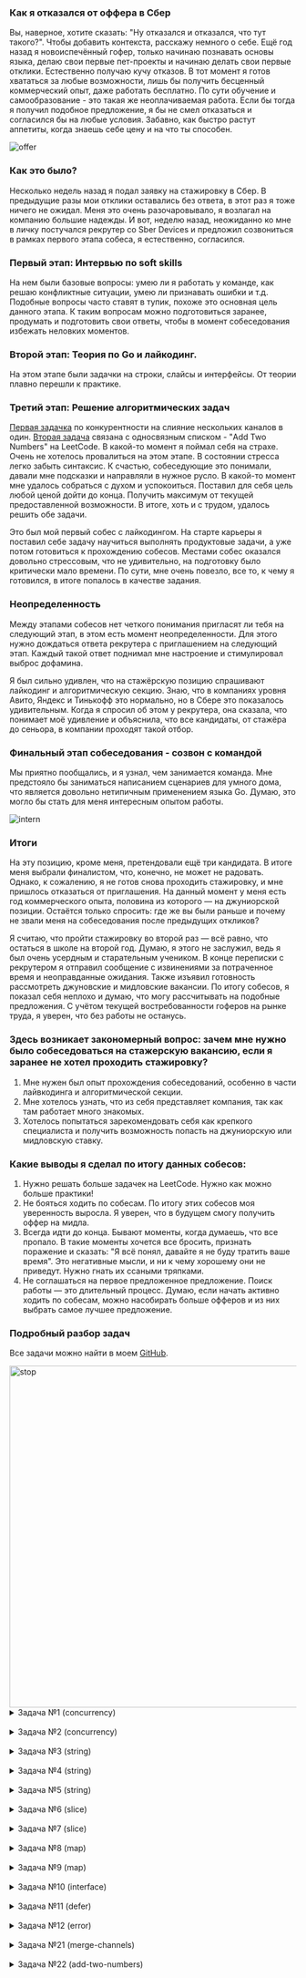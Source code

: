### Как я отказался от оффера в Сбер

Вы, наверное, хотите сказать: "Ну отказался и отказался, что тут такого?". Чтобы добавить контекста, расскажу немного о себе. Ещё год назад я новоиспечённый гофер, только начинаю познавать основы языка, делаю свои первые пет-проекты и начинаю делать свои первые отклики. Естественно получаю кучу отказов. В тот момент я готов хвататься за любые возможности, лишь бы получить бесценный коммерческий опыт, даже работать бесплатно. По сути обучение и самообразование - это такая же неоплачиваемая работа. Если бы тогда я получил подобное предложение, я бы не смел отказаться и согласился бы на любые условия. Забавно, как быстро растут аппетиты, когда знаешь себе цену и на что ты способен.

![offer](images/offer.jpeg)

### Как это было?

Несколько недель назад я подал заявку на стажировку в Сбер. В предыдущие разы мои отклики оставались без ответа, в этот раз я тоже ничего не ожидал. Меня это очень разочаровывало, я возлагал на компанию большие надежды. И вот, неделю назад, неожиданно ко мне в личку постучался рекрутер со Sber Devices и предложил созвониться в рамках первого этапа собеса, я естественно, согласился.

### Первый этап: Интервью по soft skills
На нем были базовые вопросы: умею ли я работать у команде, как решаю конфликтные ситуации, умею ли признавать ошибки и т.д. Подобные вопросы часто ставят в тупик, похоже это основная цель данного этапа. К таким вопросам можно подготовиться заранее, продумать и подготовить свои ответы, чтобы в момент собеседования избежать неловких моментов.
 
### Второй этап: Теория по Go и лайкодинг. 
На этом этапе были задачки на строки, слайсы и интерфейсы. От теории плавно перешли к практике.

### Третий этап: Решение алгоритмических задач
[Первая задачка](https://go.dev/play/p/2P-QDOhuvyW) по конкурентности на слияние нескольких каналов в один. [Вторая задача](https://leetcode.com/problems/add-two-numbers/) связана с односвязным списком - "Add Two Numbers" на LeetCode. В какой-то момент я поймал себя на страхе. Очень не хотелось провалиться на этом этапе. В состоянии стресса легко забыть синтаксис. К счастью, собеседующие это понимали, давали мне подсказки и направляли в нужное русло. В какой-то момент мне удалось собраться с духом и успокоиться. Поставил для себя цель любой ценой дойти до конца. Получить максимум от текущей предоставленной возможности. В итоге, хоть и с трудом, удалось решить обе задачи.

Это был мой первый собес с лайкодингом. На старте карьеры я поставил себе задачу научиться выполнять продуктовые задачи, а уже потом готовиться к прохождению собесов. Местами собес оказался довольно стрессовым, что не удивительно, на подготовку было критически мало времени. По сути, мне очень повезло, все то, к чему я готовился, в итоге попалось в качестве задания.

### Неопределенность
Между этапами собесов нет четкого понимания пригласят ли тебя на следующий этап, в этом есть момент неопределенности. Для этого нужно дождаться ответа рекрутера с приглашением на следующий этап. Каждый такой ответ поднимал мне настроение и стимулировал выброс дофамина.

Я был сильно удивлен, что на стажёрскую позицию спрашивают лайкодинг и алгоритмическую секцию. Знаю, что в компаниях уровня Авито, Яндекс и Тинькофф это нормально, но в Сбере это показалось удивительным. Когда я спросил об этом у рекрутера, она сказала, что понимает моё удивление и объяснила, что все кандидаты, от стажёра до сеньора, в компании проходят такой отбор.

### Финальный этап собеседования - созвон с командой
Мы приятно пообщались, и я узнал, чем занимается команда. Мне предстояло бы заниматься написанием сценариев для умного дома, что является довольно нетипичным применением языка Go. Думаю, это могло бы стать для меня интересным опытом работы.

![intern](images/intern.jpeg)

### Итоги
На эту позицию, кроме меня, претендовали ещё три кандидата. В итоге меня выбрали финалистом, что, конечно, не может не радовать. Однако, к сожалению, я не готов снова проходить стажировку, и мне пришлось отказаться от приглашения. На данный момент у меня есть год коммерческого опыта, половина из которого — на джуниорской позиции. Остаётся только спросить: где же вы были раньше и почему не звали меня на собеседования после предыдущих откликов?

Я считаю, что пройти стажировку во второй раз — всё равно, что остаться в школе на второй год. Думаю, я этого не заслужил, ведь я был очень усердным и старательным учеником. В конце переписки с рекрутером я отправил сообщение с извинениями за потраченное время и неоправданные ожидания. Также изъявил готовность рассмотреть джуновские и мидловские вакансии. По итогу собесов, я показал себя неплохо и думаю, что могу рассчитывать на подобные предложения. С учётом текущей востребованности гоферов на рынке труда, я уверен, что без работы не останусь.

### Здесь возникает закономерный вопрос: зачем мне нужно было собеседоваться на стажерскую вакансию, если я заранее не хотел проходить стажировку?
1. Мне нужен был опыт прохождения собеседований, особенно в части лайвкодинга и алгоритмической секции.
2. Мне хотелось узнать, что из себя представляет компания, так как там работает много знакомых.
3. Хотелось попытаться зарекомендовать себя как крепкого специалиста и получить возможность попасть на джуниорскую или мидловскую ставку.

### Какие выводы я сделал по итогу данных собесов:
1. Нужно решать больше задачек на LeetCode. Нужно как можно больше практики!
2. Не бояться ходить по собесам. По итогу этих собесов моя уверенность выросла. Я уверен, что в будущем смогу получить оффер на мидла.
3. Всегда идти до конца. Бывают моменты, когда думаешь, что все пропало. В такие моменты хочется все бросить, признать поражение и сказать: "Я всё понял, давайте я не буду тратить ваше время". Это негативные мысли, и ни к чему хорошему они не приведут. Нужно гнать их ссаными тряпками.
4. Не соглашаться на первое предложенное предложение. Поиск работы — это длительный процесс. Думаю, если начать активно ходить по собесам, можно насобирать больше офферов и из них выбрать самое лучшее предложение.

### Подробный разбор задач

Все задачи можно найти в моем [GitHub](https://github.com/alivewel/sber-tasks).

<img src="images/stop.png" alt="stop" width="600"/>

<details>
<summary>Задача №1 (concurrency)</summary>

### Что выведет программа?

```go
func main() {
	for _, val := range []int{1, 2, 3} {
		go println(val)
	}
}
```

### Отсутствие вывода

Программа не выводит ничего на экран. Это происходит потому, что основная горутина `main` завершается раньше, чем горутины успевают выполнить `println`. В результате, программа завершает работу, не дождавшись завершения всех запущенных горутин.

### Использование `WaitGroup`

Чтобы гарантировать, что все горутины завершат выполнение, прежде чем программа выйдет, необходимо использовать примитив синхронизации `sync.WaitGroup`. Этот механизм позволяет основной горутине `main` ожидать завершения всех запущенных горутин.

### Захват переменной в замыкании

В зависимости от версии Go, необходимость добавления новой переменной для захвата значения в замыкании может изменяться. Начиная с версии 1.22, дополнительная переменная не обязательна, так как компилятор Go сам обрабатывает захват переменных в контексте горутин.

### Решение

```go
func main() {
	wg := sync.WaitGroup{}
	for _, val := range []int{1, 2, 3} {
		wg.Add(1)
		go func(num int) {
			defer wg.Done()
			println(num)
		}(val)
	}
	wg.Wait()
}
```

</details>
<br>


<details>
<summary>Задача №2 (concurrency)</summary>

### Что выведет программа?

```go
func main() {
	ch := make(chan string)
	close(ch)
	go func() {
		text := <-ch
		println("Hello, ", text)
	}()
	runtime.GC()
}
```

### Вывод программы

Программа выведет: `Hello, `. Это происходит из-за того, что из закрытого канала читается zero value (пустая строка для типа `string`), которая и будет выведена.

### Что происходит в программе?

1. **Создание канала**: Программа создает канал для строк: `ch := make(chan string)`.
   
2. **Закрытие канала**: На следующей строке канал закрывается с помощью `close(ch)`. Закрытие канала предотвращает запись в него, но чтение все еще возможно.

3. **Горутина**: Запускается горутина, которая читает из канала. Поскольку канал закрыт, операция чтения возвращает zero value для типа `string` — пустую строку. Это значение используется в `println`, формируя вывод `Hello, `.

4. **Использование `runtime.GC()`**: Вызывается сборщик мусора `runtime.GC()`, который служит для того, чтобы дать время горутине завершить выполнение.


</details>
<br>

<details>
<summary>Задача №3 (string)</summary>

### Что выведет программа?

```go
func main() {
	println(f())
}

func f() string {
	s := "Test"
	s[0] = 'R'
	return s
}
```

### Вывод программы

Попытка изменить строку `s` с помощью `s[0] = 'R'` вызовет ошибку компиляции. Это связано с тем, что строки в Go являются неизменяемым (immutable) типом данных. Прямое изменение символов строки недопустимо.

### Доработка программы

Чтобы программа корректно работала необходимо изменить подход к изменению строки. Поскольку строки в Go являются неизменяемыми (immutable), требуется преобразовать строку в массив байтов, внести необходимые изменения, а затем преобразовать массив обратно в строку.

### Решение

```go
func main() {
	println(f())
}

func f() string {
	s := "Test"
	b := []byte(s) // Преобразуем строку в срез байтов
	b[0] = 'R'     // Изменяем первый байт
	return string(b) // Преобразуем обратно в строку
}
```

</details>
<br>

<details>
<summary>Задача №4 (string)</summary>

### Как посчитать количество символов в строке?

```go
func main() {
	str := "Привет!"
	charCount := 0
	// посчитать кол-во символов в строке
	if charCount == 7 {
		println("Success!")
	}
}
```

#### Подсчет символов №1

Самый простой способ подсчитать количество символов в строке — это пройтись по ней в цикле и инкрементировать счетчик с каждой итерацией. Это позволяет корректно учитывать символы, которые занимают более одного байта.

### Решение №1

```go
func main() {
	str := "Привет!"
	charCount := 0

	// Посчитать количество символов в строке
	for range str {
		charCount++
	}

	if charCount == 7 {
		println("Success!")
	}
}
```

#### Подсчет символов №2

Преобразовав строку в срез рун с помощью []rune(str), мы можем работать с каждым символом как с отдельной Unicode-кодовой точкой, и функция len() затем возвращает количество рун, что соответствует количеству символов в строке.

### Решение №2

```go
func main() {
	str := "Привет!"
	charCount := 0

	// Посчитать количество символов в строке
	charCount = len([]rune(str)) // Преобразуем строку в срез рун и берем его длину

	if charCount == 7 {
		println("Success!")
	}
}
```


#### Почему нельзя использовать `len(str)`?

Если использовать `len(str)`, то вы получите количество байт в строке, а не количество символов. В данном случае строка `"Привет!"` содержит русские символы, которые занимают 2 байта каждый. Поэтому `len(str)` вернет 13, а не 7.

### Что такое руна? Какой размер она имеет?

- **Руна (rune)** — это тип данных в Go, представляющий собой Unicode-кодовую точку. По сути, руна — это просто `int32`, который используется для обозначения символов Unicode.
- **Размер руны**: Руна в Go имеет размер 4 байта (32 бита). Это позволяет ей хранить любую Unicode-кодовую точку, так как диапазон Unicode охватывает значения от 0 до 0x10FFFF, что помещается в 32-битное целое число.


</details>
<br>

<details>
<summary>Задача №5 (string)</summary>

### Что выведет программа?

```go
func main() {
	str := "Привет"
	for i := range str {
		println(i)
	}
}
```

### Вывод программы

Программа выведет следующие индексы:

```
0
2
4
6
8
10
```

Эти индексы появляются потому, что русские буквы в кодировке UTF-8 кодируются двумя байтами. В цикле `for i := range str`, переменная `i` представляет собой байтовый индекс каждого символа в строке.


</details>
<br>

<details>
<summary>Задача №6 (slice)</summary>

### Что такое слайс? Почему он так называется?

Слайс - динамически расширяемый массив, который может расширятся с помощью функции append.

#### Структура слайса

```go
type SliceHeader struct {
    Data uintptr
    Len  int
    Cap  int
}
```


- **Pointer**: `*array` — базовый массив.
  - Ссылка указывает на первый элемент массива.
  - Последний используемый элемент определяется с помощью `Length`.

- **Length**: `int`
  - Это количество элементов, которые мы "отщипываем" от базового массива.

- **Capacity**: `int`
  - Это количество элементов, которые могут поместиться в базовый массив, учитывая, что первый элемент слайса не обязательно совпадает с первым элементом массива.
  - Например, если размер массива 10, но мы начинаем использовать его с 5-го элемента, то `capacity` будет 5.

### Как работает функция append?

1. **Для слайсов до 256 элементов:**
   - Емкость увеличивается в два раза. Это позволяет эффективно управлять памятью и минимизировать количество операций по перераспределению памяти.

2. **Для слайсов более 256 элементов:**
   - Емкость увеличивается по формуле: 
     ![increase_capasity](images/increase_capasity.png)
   - Здесь константа равна 256. Этот подход позволяет более плавно увеличивать емкость, что особенно важно для больших слайсов, чтобы избежать резкого увеличения использования памяти.


### Что выведет программа?

```go
func main() {
	slice := make([]int, 0, 1000)
	slice = append(slice, 1, 2, 3)
	fmt.Println(slice)     // ???
	process(slice)
	fmt.Println(slice)     // ???
	fmt.Println(slice[:6]) // ???
}

func process(slice []int) {
	for index := range slice {
		slice[index] = 0
	}
}
```

### Вывод программы

1. **Первый вывод: `fmt.Println(slice)`**  
   - Вывод: `[1 2 3]`
   - Изначально в слайс добавляются элементы 1, 2 и 3.

2. **Второй вывод: `fmt.Println(slice)` после `process(slice)`**  
   - Вывод: `[0 0 0]`
   - Функция `process(slice)` заменяет каждый элемент слайса на 0, изменяя его на месте.

3. **Третий вывод: `fmt.Println(slice[:6])`**  
   - Вывод: `[0 0 0 0 0 0]`
   - Слайс изначально создан с длиной 0 и емкостью 1000, поэтому `slice[:6]` имеет доступ к первым шести элементам подлежащего массива. Так как `process(slice)` изменяет только первые три элемента, остальные элементы остаются нулевыми, и выводится `[0 0 0 0 0 0]`.


</details>
<br>

<details>
<summary>Задача №7 (slice)</summary>

### Что выведет программа?

```go
func main() {
	slice := make([]int, 0, 1000)
	slice = append(slice, 1, 2, 3)
	fmt.Println(slice)     // ???
	process(slice)
	fmt.Println(slice)     // ???
	fmt.Println(slice[:6]) // ???
}

func process(slice []int) {
	slice = append(slice, 4, 5, 6)
}
```

### Вывод программы

1. **Первый вывод: `fmt.Println(slice)`**  
   - Вывод: `[1 2 3]`
   - Изначально в слайс добавляются элементы 1, 2 и 3.

2. **Второй вывод: `fmt.Println(slice)` после `process(slice)`**  
   - Вывод: `[1 2 3]`
   - В функции process(slice) создается новый слайс с добавлением элементов 4, 5 и 6. Однако это изменение не влияет на оригинальный слайс в main, так как слайсы передаются по значению, где копируются длина и емкость, но базовый массив передается по указателю. Поэтому при выходе из функции process длина оригинального слайса остается прежней.

3. **Третий вывод: `fmt.Println(slice[:6])`**  
   - Вывод: `[1 2 3 4 5 6]`
   - Функция `process(slice)` изменяет оригинальный слайс, добавленные элементы 4, 5 и 6 все же записываются в подлежащий массив, так как у слайса достаточно емкости (1000). Указав явно длину `slice[:6]` мы можем включить эти элементы в вывод.

</details>
<br>

<details>
<summary>Задача №8 (map)</summary>

### Что такое мапа в го?

Мапа - это структура данных, которая содержит в себе пару ключ и значение.
Под капотом в ней хеш-таблица, которая позволяет нам обращаться по ключу за константное время.

Изначально создается мапа с 8 бакетами.
Бакет - структура данных, в которой хранится ключи и значения в мапе. Данные внутри бакета хранятся в виде массива, в одном бакете может быть до 8 элементов. Если все аллоцированые бакеты в среднем заполнены на 6,5, то начинается эвакуация данных.
Важное свойство для ключа - он должен быть comparable (сравнимый).
Нельзя взять указатель на элемент мапы как раз по причине эвакуации данных. Бакеты нужно для равномерного распределения данных.

#### Структура map
1) count - размер мапы
2) B - log_2 (логарифм) количества бакетов. Для 8 бакетов B=3, для 16 B=4 и так далее.
3) hash0     uint32 // seed для хэш-функции, генерируется при создании мапы. нужен для рандомизации хэш-функции
4) buckets    unsafe.Pointer // ссылка на массив из 2^B бакетов; nil, если count==0
5) oldbuckets unsafe.Pointer // ссылка на массив предыдущих бакетов. в процессе роста мапы здесь будет массив старых бакетов, откуда потихоньку будут переноситься значения в новые бакеты.

#### Переполнение бакета.
При переполнении бакета создается новый бакет и ссылка не него сохраняется в старом бакете. Ситуация переполнения бакета очень нежелательна.
Цифра 6.5 взято не случайно - это "идеальное" сочетание между переполнением и необходимым выделением памяти.
Похоже при этом эвакуация данных не происходит, просто создается еще один новый бакет. Этот процесс не быстрый, память выделяется, но она не инициализируется сразу. Если бы мы переносили данные сразу, после того, как выделили память, то некоторые операции внезапно начали бы работать медленно. Поэтому операции переноса выполняются в те моменты, когда мы выполняем операции сохранения или удаления ключей из мапы, это выполняется инкрементально. В ходе этого процесса данные равномерно распределяются по новым бакетам. Мы избежали пауз в выполнении операций, но теперь эти операции будут работать медленнее, потому что в момент эвакуации нужно будет смотреть в старые и в новые бакеты. Единственный способ избежать этих проблем выделять память для мапы под нужный размер заранее.

#### Эвакуация
Из-за эвакуации мы не можем взять указатель под элемент мапы. Компилятор не дает этого сделать. Потому что, если мы и возьмем указатель на элемент мапы, то после эвакуации данных указатель уже будет неактуальным - данные уже будут лежать в другом бакете и в другой ячейке памяти.

Эвакуация данных из бакета
Создается новый список бакетов, который будет в 2 раза больше чем предыдущий. И данные из старых бакетов будут скопированы в новые.

Эвакуация - процесс реорганизации и перераспределения элементов из старых корзин в новые корзины при расширении хеш-таблицы. Она происходит, когда количество элементов в map превышает определенный порог, происходит увеличение числа корзин, чтобы уменьшить вероятность коллизий и сохранить эффективность операций вставки, удаления и поиска. При увеличении 
Эвакуация происходит не сразу, только при чтении или записи к ним.
Эвакуация происходит через воркеры.

Записывать значения в неинициализированную мапу нельзя, будет паника.
Читать значения из неинициализированную мапу можно, получим zero-value.

### У нас есть хеш-функция, которая возвращает нам какой-то хеш. Хеш представляет из себя значение числа int64. Бакетов у нас меньше? Как вычислить в какой бакет положить пару ключ-значение?

Мы берем остаток от деления от количества бакетов.

### Что выведет программа?

```go
func main() {
	var m map[string]struct{}
	for k := range m {
		println(k)
	}
	println("end!")
}
```

Поскольку карта пуста и не содержит элементов для итерации, единственным выводом будет `"end!"`.

</details>
<br>

<details>
<summary>Задача №9 (map)</summary>

### У нас есть 2 функции для вычисления хеша. Нужно вставить в мапу всего лишь 10 элементов.
### Какая функция для вычисления хеша больше подходит для этой цели? Какие плюсы и минусы каждой функции?

```go
func hash1() int {
	return randomInt(100)
}

func hash2() int {
	return 1
}
```

Функция `hash1` каждый раз возвращает случайный хеш. Это обеспечивает равномерное распредление по бакетам при вставке элементов в мапу. Только при чтении мы уже не сможем обратиться в тот бакет, в который положили наше значение, потому что хэш-функция вернет другое значение. Здесь происходит нарушение детерменированности и предскауемости хэш-функции.

Функция `hash2` всегда возвращает единицу. Это значит, что в мапе у нас будет 10 элементов, которые будут иметь одинаковые хеши, будет возникать большое количество коллизий. Все элементы мапы будут хранится в одном бакете. С такой функцией вычисления мапы мы получаем массив. Сложность получения элементов в худшем случае будет O(n). Функция `hash2` в отличии от `hash1` детерминированна, что является плюсом.

### Что такое коллизия?

Коллизия — это ситуация при которой два разных входных элемента (ключа) дают одинаковое хеш-значение. При этом оба ключа будут помещены в один и тот же бакет в хеш-таблице. Существуют несколько методов решения коллизий. Чаще всего на собеседованиях упомниваются два нижеуказанных метода.

### Какие методы используются для решения коллизий и какой метод используется в го?

Методы решения коллизий:

#### 1. Метод открытой адресации.

![open_addressing_method](images/open_addressing_method.png)

Элементы мапы хранятся в массиве. При коллизии происходит поиск следующей свободной ячейки и вставка в нее элемента.

#### 2. Метод цепочек (применяется в го).

![chain_method](images/chain_method.png)

В ячейках массива хранятся не элементы мапы, а указатели на связный список, который хранит все элементы с одинаковым хешем. В случае коллизии новый элемент добавляется в этот список.

![plus_and_minus](images/plus_and_minus.png)

</details>
<br>

<details>
<summary>Задача №10 (interface)</summary>

### Что такое интерфейсы в го?

Интерфейсы — (контракт) это инструменты для определения наборов действий и поведения. Они позволяют объектам опираться на абстракции, а не фактические реализации других объектов.

В структуре itab хранится тип интерфейса и методы, которые должна описывать структура, чтобы реализовывать интерфейс:

```go
type iface struct {  
    tab  *itab             // это указатель на Interface Table или itable - структуру, которая хранит список методов, используемых для удовлетворения интерфейса.
    data unsafe.Pointer    // указатель на тип данных  
}  
```

Интерфейсы широко используются при тестировании.

Где необходимо объявлять интерфейс? Там где мы его используем? Или там где мы его реализуем?

Интерфейсы:
1. Описываются там, где используется.
2. Должны содержать только то, что используется

### Что выведет программа?

```go
func main() {
	var ptr *struct{}
	var iface interface{}
	iface = ptr
	if iface == nil {
		println("It's nil!")
	}
} 
```

Ничего не распечается потому что `interface != nil`, в нем хранится информация о типе данных (`struct{}` - пустая структура).
Если убрать присвоение `iface = ptr`, то интерфейс станет равным `nil`.


</details>
<br>

<details>
<summary>Задача №11 (defer)</summary>

### Что такое defer?

Ключевое слово `defer` позволяет отложить выполнение функции до конца текущей функции. Это полезно для выполнения операций очистки, таких как закрытие файлов или освобождение ресурсов, независимо от того, как функция завершилась (нормально или с ошибкой).

Если в функции несколько отложенных вызовов, они будут выполнены в обратном порядке их объявления (стековый порядок).

### Что и почему напечатает программа?

```go
func f1() int {
    x := 1
    defer func() {
        x += 1
    }()
    return x
}
```

```go
func f2() (x int) {
    x = 1
    defer func() {
        x += 1
    }()
    return x
}
```

В функции `f1` переменная `x` является локальной. defer изменяет `x` после того, как выполняется `return x`. Однако, поскольку `x` является локальной переменной и не участвует в процессе возврата, возвращаемое значение равно значению `x` на момент выполнения `return`. Функция `f1` возвращает `1`.

В `f2` функции переменная `x` является именованной возвращаемой переменной. defer изменяет `x` после того, как выполняется `return`, но до того, как функция фактически вернет значение. Это происходит потому, что именованная возвращаемая переменная `x` участвует в процессе возврата. Функция `f2` возвращает `2`.

</details>
<br>

<details>
<summary>Задача №12 (error)</summary>

### Реализовать функцию, которая возвращает ошибку, не используя импорт других библиотек

```go
type myError struct {}

func (e *myError) Error() string {
	return "my error"
}

func handle() error {
	return &myError{}
}

func main() {
	err := handle()
	if err != nil {
		println(err.Error())
	}
}
```

1. Создаем собственную структуру ошибки `myError`.
2. Реализуем интерфейс `error` с помощью метода `Error()`, который возвращает `string`. Это необходимо, чтобы `myError` удовлетворял интерфейсу `error`, который требует удовлетворения единственного метода `Error()`, который возвращает `string`.
3. Функция `handle()` имитирует работу обычной функции, которая возвращает ошибку. Она возвращает указатель на экземпляр `myError`. Поскольку `myError` реализует интерфейс `error`, функция `handle()` возвращает значение типа `error`.
4. В `main`, происходит вызов функции `handle()` точно также, как мы обычно вызываем любую другую функцию с возвратом ошибки. После проверки на `nil`, мы распечатываем ошибку. В нашем случае, у нас всегда ошибка не равна `nil`, и мы распечатываем `my error`.


</details>
<br>

<details>
<summary>Задача №21 (merge-channels)</summary>

### Задача на слияние каналов

В этой задаче требуется написать функцию, которая объединяет несколько входных каналов в один выходной канал. 

```go
const N = 5

func main() {
	in := make([]chan int, 0)
	for i := 0; i < N; i++ {
		in = append(in, make(chan int))
	}

	wg := sync.WaitGroup{}

	wg.Add(1)
	go func() {
		cc := make([]<-chan int, 0)
		for _, c := range in {
			cc = append(cc, c)
		}
		for v := range merge(cc...) {
			fmt.Println(v)
		}
		wg.Done()
	}()

	wg.Add(1)
	go func() {
		for i := 0; i < 20; i++ {
			in[i%N] <- i
		}
		for _, c := range in {
			close(c)
		}
		wg.Done()
	}()

	wg.Wait()
}

func merge(in ...<-chan int) <-chan int {
	// Let's do a better solution
	return nil
}
```

### Что происходит в функции main?

Мы создаем несколько каналов, отправляем в них данные и затем объединяем их в один канал, из которого читаем и выводим данные.

1. **Создание каналов**: Мы создаем `N` каналов и добавляем их в срез `in`.

2. **Горутина для слияния**: В первой горутине мы создаем срез `cc` из каналов и передаем его в функцию `merge`, которая объединяет все каналы в один. Результат выводится в консоль.

3. **Горутина для отправки данных**: Во второй горутине мы отправляем числа от 0 до 19 в каналы, распределяя их по модулю `N`. После этого все каналы закрываются.

4. **Функция `merge`**: Эта функция принимает произвольное количество каналов, запускает горутину для каждого из них, которая читает данные и отправляет их в общий выходной канал `out`. После завершения всех горутин `out` закрывается.

### Решение

```go
func merge(in ...<-chan int) <-chan int {
	out := make(chan int)
	wg := &sync.WaitGroup{}
	for _, val := range in {
		wg.Add(1)
		go func(ch <-chan int) {
			defer wg.Done()
			for value := range ch {
				out <- value
			}
		}(val)
	}

	go func() {
		wg.Wait()
		close(out)
	}()
	return out
}
```

Функция `merge` принимает несколько каналов `in` и объединяет их в один выходной канал `out`.

1. **Создание выходного канала**:
   Создается канал `out`, в который будут отправляться данные из всех входных каналов.

2. **Создание группы ожидания**:
   `sync.WaitGroup` используется для ожидания завершения всех горутин, которые читают из входных каналов.

3. **Запуск горутин для каждого канала**:
   - Для каждого канала `val` из `in`, функция добавляет единицу в группу ожидания с `wg.Add(1)`.
   - Запускается горутина, которая:
     - Считывает данные из канала `ch`.
     - Отправляет каждое считанное значение в канал `out`.
     - После завершения чтения из канала, вызывает `defer wg.Done()` для уменьшения счетчика группы ожидания.

4. **Закрытие выходного канала**:
   - Запускается дополнительная горутина, которая ждет завершения всех горутин (с помощью `wg.Wait()`).
   - После завершения всех горутин, `out` закрывается. Это сигнализирует о том, что больше данных не будет отправлено в канал, и позволяет потребителю завершить чтение корректно.

5. **Возврат выходного канала**:
   - Возвращает канал `out`, который теперь объединяет данные из всех входных каналов.

</details>
<br>

<details>
<summary>Задача №22 (add-two-numbers)</summary>

### Задача из leetcode под названием "Add Two Numbers".

Здесь на вход приходят 2 неотрицательных числа в виде связного списка. Цифры хранятся в обратном порядке. Необходимо сложить 2 числа и вернуть результат в виде связного списка.

### Решение

В решении мы имитируем сложение числа в столбик. Проходимся по разрядам, складываем числа и, если полученное число больше 9, записываем оставшуюся часть в остаток `carry`. В цикле проходимся до тех пор пока у нас есть остаток или есть узлы в списках `a` и `b`. Результат возвращается в виде `head.Next`, потому что первый узел фиктивный и в нем хранится zero value - `0`, его мы пропускаем.

```go
func addTwoNumbers(a, b *ListNode) *ListNode {
	res := &ListNode{}
	head := res
	sum, carry := 0, 0
	for a != nil || b != nil || carry != 0 {
		sum = carry
		if a != nil {
			sum += a.Val
			a = a.Next
		}
		if b != nil {
			sum += b.Val
			b = b.Next
		}
		carry = sum / 10
		res.Next = &ListNode{sum % 10, nil}
		res = res.Next
	}

	return head.Next
}
```

</details>
<br>
